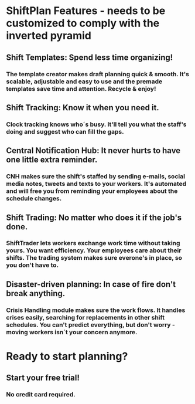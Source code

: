 ShiftPlan Features - needs to be customized to comply with the inverted pyramid
==================

## Shift Templates: Spend less time organizing!
### The template creator makes draft planning quick & smooth. It's scalable, adjustable and easy to use and the premade templates save time and attention. Recycle & enjoy!  

## Shift Tracking: Know it when you need it.
### Clock tracking knows who´s busy. It'll tell you what the staff's doing and suggest who can fill the gaps. 

## Central Notification Hub: It never hurts to have one little extra reminder.
### CNH makes sure the shift's staffed by sending e-mails, social media notes, tweets and texts to your workers. It's automated and will free you from reminding your employees about the schedule changes. 

## Shift Trading: No matter who does it if the job's done.
### ShiftTrader lets workers exchange work time without taking yours. You want efficiency. Your employees care about their shifts. The trading system makes sure everone's in place, so you don't have to. 

## Disaster-driven planning: In case of fire don't break anything.  
### Crisis Handling module makes sure the work flows. It handles crises easily, searching for replacements in other shift schedules. You can't predict everything, but don't worry - moving workers isn´t your concern anymore. 

# Ready to start planning? 
## Start your free trial!
### No credit card required.





